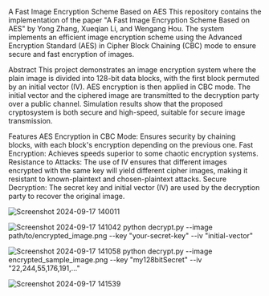 A Fast Image Encryption Scheme Based on AES
This repository contains the implementation of the paper "A Fast Image Encryption Scheme Based on AES" by Yong Zhang, Xueqian Li, and Wengang Hou. The system implements an efficient image encryption scheme using the Advanced Encryption Standard (AES) in Cipher Block Chaining (CBC) mode to ensure secure and fast encryption of images.

Abstract
This project demonstrates an image encryption system where the plain image is divided into 128-bit data blocks, with the first block permuted by an initial vector (IV). AES encryption is then applied in CBC mode. The initial vector and the ciphered image are transmitted to the decryption party over a public channel. Simulation results show that the proposed cryptosystem is both secure and high-speed, suitable for secure image transmission.

Features
AES Encryption in CBC Mode: Ensures security by chaining blocks, with each block's encryption depending on the previous one.
Fast Encryption: Achieves speeds superior to some chaotic encryption systems.
Resistance to Attacks: The use of IV ensures that different images encrypted with the same key will yield different cipher images, making it resistant to known-plaintext and chosen-plaintext attacks.
Secure Decryption: The secret key and initial vector (IV) are used by the decryption party to recover the original image.

![Screenshot 2024-09-17 140011](https://github.com/user-attachments/assets/2643ad4b-defd-4370-aeb9-9bc8f541603e)

![Screenshot 2024-09-17 141042](https://github.com/user-attachments/assets/3b1a6cc0-a2ff-4088-9a2a-a4926576322b)
python decrypt.py --image path/to/encrypted_image.png --key "your-secret-key" --iv "initial-vector"

![Screenshot 2024-09-17 141058](https://github.com/user-attachments/assets/b8b38d32-4b7c-4711-af3b-bb17fa654558)
python decrypt.py --image encrypted_sample_image.png --key "my128bitSecret" --iv "22,244,55,176,191,..."

![Screenshot 2024-09-17 141539](https://github.com/user-attachments/assets/7dbb60a4-5f7b-4e40-b2c2-f4f47bcdd3d5)
